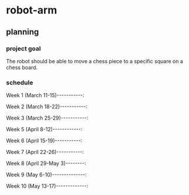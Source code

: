 # robot-arm
## planning
### project goal
The robot should be able to move a chess piece to a specific square on a chess board.
### schedule
Week 1 (March 11-15)-----------:

Week 2 (March 18-22)-----------: 

Week 3 (March 25-29)-----------: 

Week 5 (April 8-12)------------: 

Week 6 (April 15-19)-----------:

Week 7 (April 22-26)-----------:

Week 8 (April 29-May 3)--------: 

Week 9 (May 6-10)--------------:

Week 10 (May 13-17)-------------:
